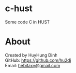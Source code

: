 # c-hust
Some code C in HUST

# About
Created by HuyHung Dinh<br>
GitHub: https://github.com/hu2di<br>
Email: hebitaxy@gmail.com
